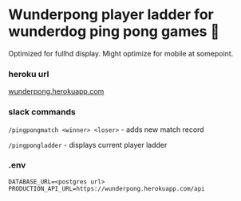 # Wunderpong player ladder for wunderdog ping pong games 🏓

Optimized for fullhd display. Might optimize for mobile at somepoint.


### heroku url
[wunderpong.herokuapp.com](http://wunderpong.herokuapp.com/)

### slack commands

`/pingpongmatch <winner> <loser>` -  adds new match record

`/pingpongladder` - displays current player ladder




### .env
```
DATABASE_URL=<postgres url>
PRODUCTION_API_URL=https://wunderpong.herokuapp.com/api
```
